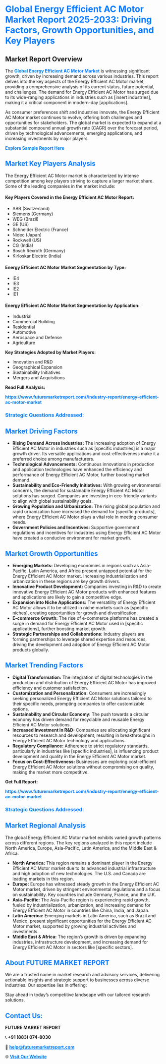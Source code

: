 <h1 style="color: #007BFF;">Global Energy Efficient AC Motor Market Report 2025-2033: Driving Factors, Growth Opportunities, and Key Players</h1>

<section id="overview">
<h2>Market Report Overview</h2>
<p>The <a href="https://www.futuremarketreport.com//industry-report/energy-efficient-ac-motor-market" style="color: #007BFF; text-decoration: none;"><strong>Global Energy Efficient AC Motor Market</strong></a> is witnessing significant growth, driven by increasing demand across various industries. This report delves into the key aspects of the Energy Efficient AC Motor market, providing a comprehensive analysis of its current status, future potential, and challenges. The demand for Energy Efficient AC Motor has surged due to its wide-ranging applications in industries such as [insert industries], making it a critical component in modern-day [applications].</p>
<p>As consumer preferences shift and industries innovate, the Energy Efficient AC Motor market continues to evolve, offering both challenges and opportunities for stakeholders. The global market is expected to expand at a substantial compound annual growth rate (CAGR) over the forecast period, driven by technological advancements, emerging applications, and increasing investments by major players.</p>
</section>

<section id="overview">
<p><a href="https://www.futuremarketreport.com//request-sample/reportId=53702" style="color: #007BFF; text-decoration: none;"><strong>Explore Sample Report Here</strong></a></p>
</section>

<section id="key-players">
<h2 style="color: #007BFF;">Market Key Players Analysis</h2>
<p>The Energy Efficient AC Motor market is characterized by intense competition among key players striving to capture a larger market share. Some of the leading companies in the market include:</p>
<h4>Key Players Covered in the Energy Efficient AC Motor Report:</h4>
<ul><li>ABB (Switzerland)</li><li>Siemens (Germany)</li><li>WEG (Brazil)</li><li>GE (US)</li><li>Schneider Electric (France)</li><li>Nidec (Japan)</li><li>Rockwell (US)</li><li>CG (India)</li><li>Bosch Rexroth (Germany)</li><li>Kirloskar Electric (India)</li></ul>
<h4>Energy Efficient AC Motor Market Segmentation by Type:</h4>
<ul><li>IE4</li><li>IE3</li><li>IE2</li><li>IE1</li></ul>

<h4>Energy Efficient AC Motor Market Segmentation by Application:</h4>
<ul><li>Industrial</li><li>Commercial Building</li><li>Residential</li><li>Automotive</li><li>Aerospace and Defense</li><li>Agriculture</li></ul>
<p><strong>Key Strategies Adopted by Market Players:</strong></p>
<ul>
<li>Innovation and R&D</li>
<li>Geographical Expansion</li>
<li>Sustainability Initiatives</li>
<li>Mergers and Acquisitions</li>
</ul>
</section>

<section>
<p><strong>Read Full Analysis: </strong></p><a href="https://www.futuremarketreport.com//industry-report/energy-efficient-ac-motor-market" style="color: #007BFF; text-decoration: none;"><strong>https://www.futuremarketreport.com//industry-report/energy-efficient-ac-motor-market</strong></a>
<h3 style="color: #007BFF;">Strategic Questions Addressed:</h3>
</section>

<section id="driving-factors">
<h2 style="color: #007BFF;">Market Driving Factors</h2>
<ul>
<li><strong>Rising Demand Across Industries:</strong> The increasing adoption of Energy Efficient AC Motor in industries such as [specific industries] is a major growth driver. Its versatile applications and cost-effectiveness make it a preferred choice among manufacturers.</li>
<li><strong>Technological Advancements:</strong> Continuous innovations in production and application technologies have enhanced the efficiency and performance of Energy Efficient AC Motor, further boosting market demand.</li>
<li><strong>Sustainability and Eco-Friendly Initiatives:</strong> With growing environmental concerns, the demand for sustainable Energy Efficient AC Motor solutions has surged. Companies are investing in eco-friendly variants to align with global sustainability goals.</li>
<li><strong>Growing Population and Urbanization:</strong> The rising global population and rapid urbanization have increased the demand for [specific products], where Energy Efficient AC Motor plays a vital role in meeting consumer needs.</li>
<li><strong>Government Policies and Incentives:</strong> Supportive government regulations and incentives for industries using Energy Efficient AC Motor have created a conducive environment for market growth.</li>
</ul>
</section>

<section id="growth-opportunities">
<h2 style="color: #007BFF;">Market Growth Opportunities</h2>
<ul>
<li><strong>Emerging Markets:</strong> Developing economies in regions such as Asia-Pacific, Latin America, and Africa present untapped potential for the Energy Efficient AC Motor market. Increasing industrialization and urbanization in these regions are key growth drivers.</li>
<li><strong>Innovative Product Development:</strong> Companies investing in R&D to create innovative Energy Efficient AC Motor products with enhanced features and applications are likely to gain a competitive edge.</li>
<li><strong>Expansion into Niche Applications:</strong> The versatility of Energy Efficient AC Motor allows it to be utilized in niche markets such as [specific niches], creating opportunities for growth and diversification.</li>
<li><strong>E-commerce Growth:</strong> The rise of e-commerce platforms has created a surge in demand for Energy Efficient AC Motor used in [specific applications], further boosting market growth.</li>
<li><strong>Strategic Partnerships and Collaborations:</strong> Industry players are forming partnerships to leverage shared expertise and resources, driving the development and adoption of Energy Efficient AC Motor products globally.</li>
</ul>
</section>

<section id="trending-factors">
<h2 style="color: #007BFF;">Market Trending Factors</h2>
<ul>
<li><strong>Digital Transformation:</strong> The integration of digital technologies in the production and distribution of Energy Efficient AC Motor has improved efficiency and customer satisfaction.</li>
<li><strong>Customization and Personalization:</strong> Consumers are increasingly seeking personalized Energy Efficient AC Motor solutions tailored to their specific needs, prompting companies to offer customizable options.</li>
<li><strong>Sustainability and Circular Economy:</strong> The push towards a circular economy has driven demand for recyclable and reusable Energy Efficient AC Motor solutions.</li>
<li><strong>Increased Investment in R&D:</strong> Companies are allocating significant resources to research and development, resulting in breakthroughs in Energy Efficient AC Motor technology and applications.</li>
<li><strong>Regulatory Compliance:</strong> Adherence to strict regulatory standards, particularly in industries like [specific industries], is influencing product development and quality in the Energy Efficient AC Motor market.</li>
<li><strong>Focus on Cost-Effectiveness:</strong> Businesses are exploring cost-efficient Energy Efficient AC Motor solutions without compromising on quality, making the market more competitive.</li>
</ul>
</section>

<section>
<p><strong>Get Full Report: </strong></p><a href="https://www.futuremarketreport.com//industry-report/energy-efficient-ac-motor-market" style="color: #007BFF; text-decoration: none;"><strong>https://www.futuremarketreport.com//industry-report/energy-efficient-ac-motor-market</strong></a>
<h3 style="color: #007BFF;">Strategic Questions Addressed:</h3>
</section>


<section id="regional-analysis">
<h2 style="color: #007BFF;">Market Regional Analysis</h2>
<p>The global Energy Efficient AC Motor market exhibits varied growth patterns across different regions. The key regions analyzed in this report include North America, Europe, Asia-Pacific, Latin America, and the Middle East & Africa:</p>
<ul>
<li><strong>North America:</strong> This region remains a dominant player in the Energy Efficient AC Motor market due to its advanced industrial infrastructure and high adoption of new technologies. The U.S. and Canada are leading markets in this region.</li>
<li><strong>Europe:</strong> Europe has witnessed steady growth in the Energy Efficient AC Motor market, driven by stringent environmental regulations and a focus on sustainability. Key countries include Germany, France, and the U.K.</li>
<li><strong>Asia-Pacific:</strong> The Asia-Pacific region is experiencing rapid growth, fueled by industrialization, urbanization, and increasing demand for Energy Efficient AC Motor in countries like China, India, and Japan.</li>
<li><strong>Latin America:</strong> Emerging markets in Latin America, such as Brazil and Mexico, present significant opportunities for the Energy Efficient AC Motor market, supported by growing industrial activities and investments.</li>
<li><strong>Middle East & Africa:</strong> The region’s growth is driven by expanding industries, infrastructure development, and increasing demand for Energy Efficient AC Motor in sectors like [specific sectors].</li>
</ul>
</section>

<footer>
<h2 style="color: #007BFF;">About FUTURE MARKET REPORT</h2>
<p>We are a trusted name in market research and advisory services, delivering actionable insights and strategic support to businesses across diverse industries. Our expertise lies in offering:</p>

<p>Stay ahead in today’s competitive landscape with our tailored research solutions.</p>

<h2 style="color: #007BFF;">Contact Us:</h2>
<p><strong>FUTURE MARKET REPORT</strong></p>
<p>📞 <strong>+91 (883) 074-8030</strong></p>
<p>📧 <strong><a href="mailto:help@futuremarketreport.com" style="color: #007BFF;">help@futuremarketreport.com</a></strong></p>
<p>🌐 <strong><a href="https://www.futuremarketreport.com/" style="color: #007BFF;">Visit Our Website</a></strong></p>
</footer>